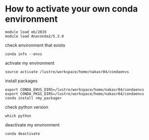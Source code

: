 # How to activate your own conda environment

```
module load eb/2019
module load Anaconda2/5.3.0 
```
check environment that exists
```
conda info --envs
```
activate my environment
```
source activate /lustre/workspace/home/nakasr04/condaenvs
```
install packages
```
export CONDA_ENVS_DIRS=/lustre/workspace/home/nakasr04/condaenvs
export CONDA_PKGS_DIRS=/lustre/workspace/home/nakasr04/condaenvs
conda install <my_package>
```
check python version
```
which python
```
deactivate my environment
```
conda deactivate
```
